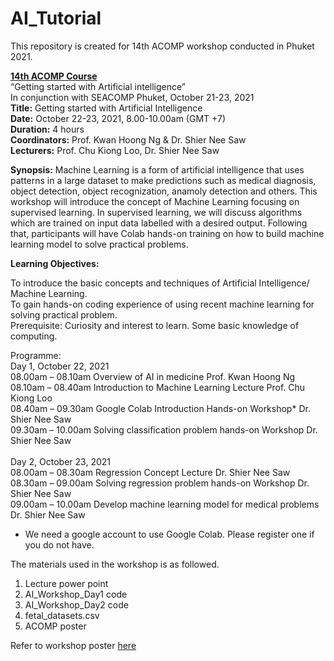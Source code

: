 # AI_Tutorial

This repository is created for 14th ACOMP workshop conducted in Phuket 2021. 

<b><u>14th ACOMP Course</u></b> <br>
“Getting started with Artificial intelligence” <br>
In conjunction with SEACOMP Phuket, October 21-23, 2021 <br>
<b>Title:</b> 	Getting started with Artificial Intelligence <br>
<b>Date:</b>	October 22-23, 2021, 8.00-10.00am (GMT +7) <br>
<b>Duration:</b>	4 hours <br>
<b>Coordinators:</b>	Prof. Kwan Hoong Ng & Dr. Shier Nee Saw <br>
<b>Lecturers:</b>	Prof. Chu Kiong Loo, Dr. Shier Nee Saw <br>

<b>Synopsis:</b> Machine Learning is a form of artificial intelligence that uses patterns in a large dataset to make predictions such as medical diagnosis, object detection, object recognization, anamoly detection and others. This workshop will introduce the concept of Machine Learning focusing on supervised learning. In supervised learning, we will discuss algorithms which are trained on input data labelled with a desired output. Following that, participants will have Colab hands-on training on how to build machine learning model to solve practical problems.

<b>Learning Objectives:</b>

To introduce the basic concepts and techniques of Artificial Intelligence/ Machine Learning. <br>
To gain hands-on coding experience of using recent machine learning for solving practical problem. <br>
Prerequisite: Curiosity and interest to learn. Some basic knowledge of computing.

Programme: <br>
Day 1, October 22, 2021 <br>
08.00am – 08.10am	Overview of AI in medicine	Prof. Kwan Hoong Ng  <br>
08.10am – 08.40am	Introduction to Machine Learning Lecture	Prof. Chu Kiong Loo  <br>
08.40am – 09.30am	Google Colab Introduction Hands-on Workshop*	Dr. Shier Nee Saw <br>
09.30am – 10.00am	Solving classification problem hands-on Workshop	Dr. Shier Nee Saw <br><br>
Day 2, October 23, 2021 <br>
08.00am – 08.30am	Regression Concept Lecture	Dr. Shier Nee Saw <br>
08.30am – 09.00am	Solving regression problem hands-on Workshop	Dr. Shier Nee Saw <br>
09.00am – 10.00am	Develop machine learning model for medical problems	Dr. Shier Nee Saw <br>
* We need a google account to use Google Colab. Please register one if you do not have.

The materials used in the workshop is as followed.  
1. Lecture power point
2. AI_Workshop_Day1 code
3. AI_Workshop_Day2 code
4. fetal_datasets.csv
5. ACOMP poster

Refer to workshop poster <a href="https://github.com/shiernee/AI_Tutorial/blob/46f96654edd5c03671dc438f085eb202a87f790a/ACOMP_poster.pdf">here</a> 




